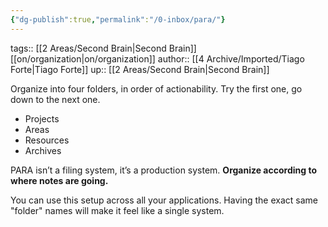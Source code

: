 ```yaml
---
{"dg-publish":true,"permalink":"/0-inbox/para/"}
---
```


tags:: [[2 Areas/Second Brain\|Second Brain]] [[on/organization\|on/organization]] 
author:: [[4 Archive/Imported/Tiago Forte\|Tiago Forte]]
up:: [[2 Areas/Second Brain\|Second Brain]]

Organize into four folders, in order of actionability. Try the first one, go down to the next one.

- Projects
- Areas
- Resources
- Archives

PARA isn’t a filing system, it’s a production system. **Organize according to where notes are going.**

You can use this setup across all your applications. Having the exact same "folder" names will make it feel like a single system.